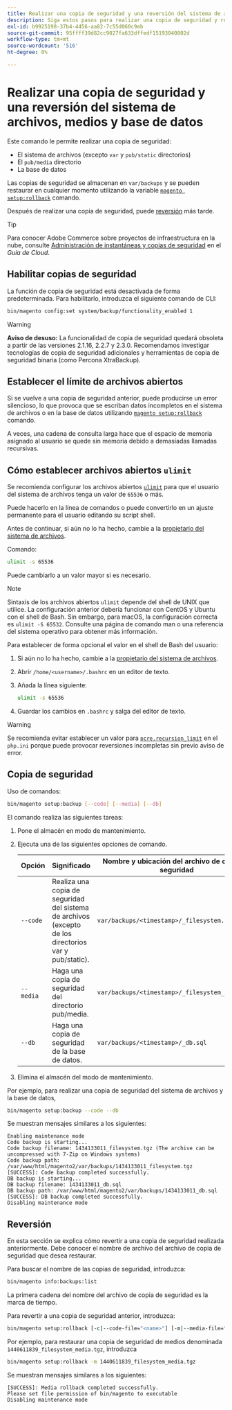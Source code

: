 ```yaml
---
title: Realizar una copia de seguridad y una reversión del sistema de archivos, medios y base de datos
description: Siga estos pasos para realizar una copia de seguridad y restaurar la aplicación de Adobe Commerce o de Magento Open Source.
exl-id: b9925198-37b4-4456-aa82-7c55d060c9eb
source-git-commit: 95ffff39d82cc9027fa633dffedf15193040802d
workflow-type: tm+mt
source-wordcount: '516'
ht-degree: 0%

---
```


# Realizar una copia de seguridad y una reversión del sistema de archivos, medios y base de datos

Este comando le permite realizar una copia de seguridad:

* El sistema de archivos (excepto `var` y `pub/static` directorios)
* El `pub/media` directorio
* La base de datos

Las copias de seguridad se almacenan en `var/backups` y se pueden restaurar en cualquier momento utilizando la variable [`magento setup:rollback`](uninstall-modules.md#roll-back-the-file-system-database-or-media-files) comando.

Después de realizar una copia de seguridad, puede [reversión](#rollback) más tarde.

>[!TIP]
>
>Para conocer Adobe Commerce sobre proyectos de infraestructura en la nube, consulte [Administración de instantáneas y copias de seguridad](https://devdocs.magento.com/cloud/project/project-webint-snap.html) en el _Guía de Cloud_.

## Habilitar copias de seguridad

La función de copia de seguridad está desactivada de forma predeterminada. Para habilitarlo, introduzca el siguiente comando de CLI:

```bash
bin/magento config:set system/backup/functionality_enabled 1
```

>[!WARNING]
>
>**Aviso de desuso:**
>La funcionalidad de copia de seguridad quedará obsoleta a partir de las versiones 2.1.16, 2.2.7 y 2.3.0. Recomendamos investigar tecnologías de copia de seguridad adicionales y herramientas de copia de seguridad binaria (como Percona XtraBackup).

## Establecer el límite de archivos abiertos

Si se vuelve a una copia de seguridad anterior, puede producirse un error silencioso, lo que provoca que se escriban datos incompletos en el sistema de archivos o en la base de datos utilizando [`magento setup:rollback`](uninstall-modules.md#roll-back-the-file-system-database-or-media-files) comando.

A veces, una cadena de consulta larga hace que el espacio de memoria asignado al usuario se quede sin memoria debido a demasiadas llamadas recursivas.

## Cómo establecer archivos abiertos `ulimit`

Se recomienda configurar los archivos abiertos [`ulimit`](https://ss64.com/bash/ulimit.html) para que el usuario del sistema de archivos tenga un valor de `65536` o más.

Puede hacerlo en la línea de comandos o puede convertirlo en un ajuste permanente para el usuario editando su script shell.

Antes de continuar, si aún no lo ha hecho, cambie a la [propietario del sistema de archivos](../prerequisites/file-system/overview.md).

Comando:

```bash
ulimit -s 65536
```

Puede cambiarlo a un valor mayor si es necesario.

>[!NOTE]
>
>Sintaxis de los archivos abiertos `ulimit` depende del shell de UNIX que utilice. La configuración anterior debería funcionar con CentOS y Ubuntu con el shell de Bash. Sin embargo, para macOS, la configuración correcta es `ulimit -S 65532`. Consulte una página de comando man o una referencia del sistema operativo para obtener más información.

Para establecer de forma opcional el valor en el shell de Bash del usuario:

1. Si aún no lo ha hecho, cambie a la [propietario del sistema de archivos](../prerequisites/file-system/overview.md).
1. Abrir `/home/<username>/.bashrc` en un editor de texto.
1. Añada la línea siguiente:

   ```bash
   ulimit -s 65536
   ```

1. Guardar los cambios en `.bashrc` y salga del editor de texto.

>[!WARNING]
>
>Se recomienda evitar establecer un valor para [`pcre.recursion_limit`](https://www.php.net/manual/en/pcre.configuration.php) en el `php.ini` porque puede provocar reversiones incompletas sin previo aviso de error.

## Copia de seguridad

Uso de comandos:

```bash
bin/magento setup:backup [--code] [--media] [--db]
```

El comando realiza las siguientes tareas:

1. Pone el almacén en modo de mantenimiento.
1. Ejecuta una de las siguientes opciones de comando.

   | Opción | Significado | Nombre y ubicación del archivo de copia de seguridad |
   |--- |--- |--- |
   | `--code` | Realiza una copia de seguridad del sistema de archivos (excepto de los directorios var y pub/static). | `var/backups/<timestamp>/_filesystem.tgz` |
   | `--media` | Haga una copia de seguridad del directorio pub/media. | `var/backups/<timestamp>/_filesystem_media.tgz` |
   | `--db` | Haga una copia de seguridad de la base de datos. | `var/backups/<timestamp>/_db.sql` |

1. Elimina el almacén del modo de mantenimiento.

Por ejemplo, para realizar una copia de seguridad del sistema de archivos y la base de datos,

```bash
bin/magento setup:backup --code --db
```

Se muestran mensajes similares a los siguientes:

```terminal
Enabling maintenance mode
Code backup is starting...
Code backup filename: 1434133011_filesystem.tgz (The archive can be uncompressed with 7-Zip on Windows systems)
Code backup path: /var/www/html/magento2/var/backups/1434133011_filesystem.tgz
[SUCCESS]: Code backup completed successfully.
DB backup is starting...
DB backup filename: 1434133011_db.sql
DB backup path: /var/www/html/magento2/var/backups/1434133011_db.sql
[SUCCESS]: DB backup completed successfully.
Disabling maintenance mode
```

## Reversión

En esta sección se explica cómo revertir a una copia de seguridad realizada anteriormente. Debe conocer el nombre de archivo del archivo de copia de seguridad que desea restaurar.

Para buscar el nombre de las copias de seguridad, introduzca:

```bash
bin/magento info:backups:list
```

La primera cadena del nombre del archivo de copia de seguridad es la marca de tiempo.

Para revertir a una copia de seguridad anterior, introduzca:

```bash
bin/magento setup:rollback [-c|--code-file="<name>"] [-m|--media-file="<name>"] [-d|--db-file="<name>"]
```

Por ejemplo, para restaurar una copia de seguridad de medios denominada `1440611839_filesystem_media.tgz`, introduzca

```bash
bin/magento setup:rollback -m 1440611839_filesystem_media.tgz
```

Se muestran mensajes similares a los siguientes:

```terminal
[SUCCESS]: Media rollback completed successfully.
Please set file permission of bin/magento to executable
Disabling maintenance mode
```

